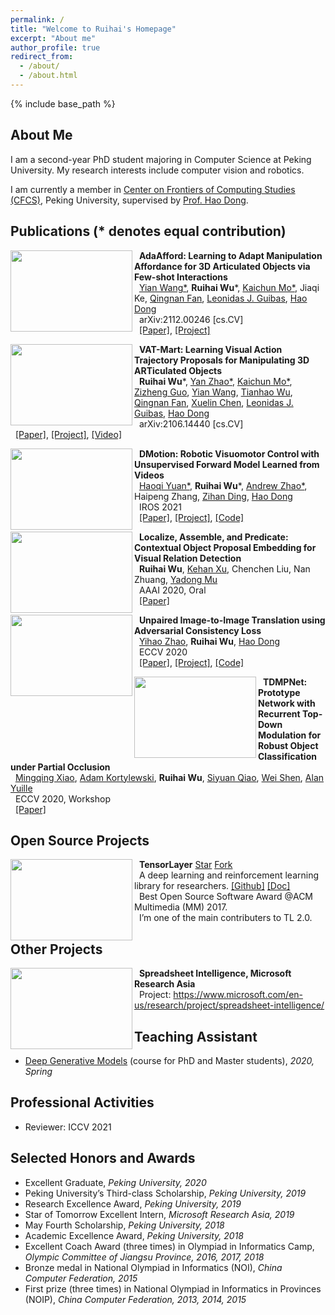 ```yaml
---
permalink: /
title: "Welcome to Ruihai's Homepage"
excerpt: "About me"
author_profile: true
redirect_from: 
  - /about/
  - /about.html
---
```


{% include base_path %}

<script async defer src="https://buttons.github.io/buttons.js"></script>



About Me
------

I am a second-year PhD student majoring in Computer Science at Peking University. My research interests include computer vision and robotics.

I am currently a member in [Center on Frontiers of Computing Studies (CFCS)](https://cfcs.pku.edu.cn/english/), Peking University, supervised by [Prof. Hao Dong](https://zsdonghao.github.io/). 




Publications (\* denotes equal contribution)
------

<img width="195" height="130" align="left" src="https://warshallrho.github.io/images/adaafford.png"/>

&nbsp; __AdaAfford: Learning to Adapt Manipulation Affordance for 3D Articulated Objects via Few-shot Interactions__  
&nbsp;  [Yian Wang\*](https://github.com/galaxy-qazzz), **Ruihai Wu***, [Kaichun Mo\*](https://www.cs.stanford.edu/~kaichun), Jiaqi Ke, [Qingnan Fan](https://fqnchina.github.io/), [Leonidas J. Guibas](https://geometry.stanford.edu/member/guibas/), [Hao Dong](http://zsdonghao.github.io/)  
&nbsp;  arXiv:2112.00246 [cs.CV]  
&nbsp;  [\[Paper\]](https://arxiv.org/pdf/2112.00246.pdf), [\[Project\]](https://hyperplane-lab.github.io/AdaAfford/)  


<img width="195" height="130" align="left" src="https://warshallrho.github.io/images/vat_mart.gif"/>

&nbsp; __VAT-Mart: Learning Visual Action Trajectory Proposals for Manipulating 3D ARTiculated Objects__  
&nbsp;  **Ruihai Wu***, [Yan Zhao\*](https://www.researchgate.net/profile/Yan-Zhao-182), [Kaichun Mo\*](https://www.cs.stanford.edu/~kaichun), [Zizheng Guo](https://guozz.cn), [Yian Wang](https://github.com/galaxy-qazzz), [Tianhao Wu](https://moistchi.github.io/tianhaowu.github.io/), [Qingnan Fan](https://fqnchina.github.io/), [Xuelin Chen](https://xuelin-chen.github.io/), [Leonidas J. Guibas](https://geometry.stanford.edu/member/guibas/), [Hao Dong](http://zsdonghao.github.io/)  
&nbsp;  arXiv:2106.14440 [cs.CV]  
&nbsp;  [\[Paper\]](https://arxiv.org/pdf/2106.14440.pdf), [\[Project\]](https://hyperplane-lab.github.io/vat-mart/), [\[Video\]](https://www.youtube.com/watch?v=HjhsLKf1eQY)  


<img width="195" height="130" align="left" src="https://warshallrho.github.io/images/dmotion.png"/>

&nbsp; __DMotion: Robotic Visuomotor Control with Unsupervised Forward Model Learned from Videos__  
&nbsp;  [Haoqi Yuan\*](https://yhqpkueecs.github.io/), **Ruihai Wu***, [Andrew Zhao\*](https://andrewzh112.github.io/), Haipeng Zhang, [Zihan Ding](https://quantumiracle.github.io/webpage/), [Hao Dong](http://zsdonghao.github.io/)  
&nbsp;  IROS 2021  
&nbsp;  [\[Paper\]](https://arxiv.org/pdf/2103.04301.pdf), [\[Project\]](https://hyperplane-lab.github.io/dmotion/), [\[Code\]](https://github.com/hyperplane-lab/dmotion-code)  


<img width="195" height="130" align="left" src="https://warshallrho.github.io/images/vrd.png"/>

&nbsp; __Localize, Assemble, and Predicate: Contextual Object Proposal Embedding for Visual Relation Detection__  
&nbsp;  **Ruihai Wu**, [Kehan Xu](https://fiona730.github.io/), Chenchen Liu, Nan Zhuang, [Yadong Mu](http://www.muyadong.com/)  
&nbsp;  AAAI 2020, Oral  
&nbsp;  [\[Paper\]](https://aaai.org/ojs/index.php/AAAI/article/view/6913)  


<img width="195" height="130" align="left" src="https://warshallrho.github.io/images/acl_gan.png"/>

&nbsp; __Unpaired Image-to-Image Translation using Adversarial Consistency Loss__  
&nbsp;  [Yihao Zhao](https://rivendile.github.io), **Ruihai Wu**, [Hao Dong](https://zsdonghao.github.io/)  
&nbsp;  ECCV 2020  
&nbsp;  [\[Paper\]](https://arxiv.org/abs/2003.04858), [\[Project\]](https://rivendile.github.io/ACL-GAN/), [\[Code\]](https://github.com/hyperplane-lab/ACL-GAN)  


<img width="195" height="130" align="left" src="https://warshallrho.github.io/images/tdmpnet.png"/>

&nbsp; __TDMPNet: Prototype Network with Recurrent Top-Down Modulation for Robust Object Classification under Partial Occlusion__  
&nbsp;  [Mingqing Xiao](https://pkuxmq.github.io/), [Adam Kortylewski](https://adamkortylewski.com/), **Ruihai Wu**, [Siyuan Qiao](https://www.cs.jhu.edu/~syqiao/), [Wei Shen](https://shenwei1231.github.io/), [Alan Yuille](https://www.cs.jhu.edu/~ayuille/)  
&nbsp;  ECCV 2020, Workshop  
&nbsp;  [\[Paper\]](https://openreview.net/forum?id=v_KSmk9B5kt)  





Open Source Projects
------


<img width="195" height="130" align="left" src="https://warshallrho.github.io/images/tl_transparent_logo.png">

&nbsp;  __TensorLayer__
<a class="github-button" href="https://github.com/tensorlayer/tensorlayer" data-size="large" data-show-count="true" aria-label="Star tensorlayer/tensorlayer on GitHub">Star</a>
<a class="github-button" href="https://github.com/tensorlayer/tensorlayer/fork" data-size="large" data-show-count="true" aria-label="Fork tensorlayer/tensorlayer on GitHub">Fork</a>  
&nbsp;  A deep learning and reinforcement learning library for researchers. [\[Github\]](https://github.com/tensorlayer/tensorlayer) [\[Doc\]](https://tensorlayer.readthedocs.io)  
&nbsp;  Best Open Source Software Award @ACM Multimedia (MM) 2017.  
&nbsp;  I’m one of the main contributers to TL 2.0.  



Other Projects
------


<img width="195" height="130" align="left" src="https://support.content.office.net/en-us/media/a1c8d676-2e96-4557-bcc6-5a2b50d72d45.gif"/>

&nbsp; __Spreadsheet Intelligence, Microsoft Research Asia__  
&nbsp;  Project: https://www.microsoft.com/en-us/research/project/spreadsheet-intelligence/  


###


Teaching Assistant
------

- [Deep Generative Models](https://deep-generative-models.github.io/) (course for PhD and Master students), *2020, Spring*



Professional Activities
------

- Reviewer: ICCV 2021



Selected Honors and Awards
------

- Excellent Graduate, *Peking University, 2020*
- Peking University’s Third-class Scholarship, *Peking University, 2019*
- Research Excellence Award, *Peking University, 2019*
- Star of Tomorrow Excellent Intern, *Microsoft Research Asia, 2019*
- May Fourth Scholarship, *Peking University, 2018*
- Academic Excellence Award, *Peking University, 2018*
- Excellent Coach Award (three times) in Olympiad in Informatics Camp, *Olympic Committee of Jiangsu Province, 2016, 2017, 2018*
- Bronze medal in National Olympiad in Informatics (NOI), *China Computer Federation, 2015*
- First prize (three times) in National Olympiad in Informatics in Provinces (NOIP), *China Computer Federation, 2013, 2014, 2015*


